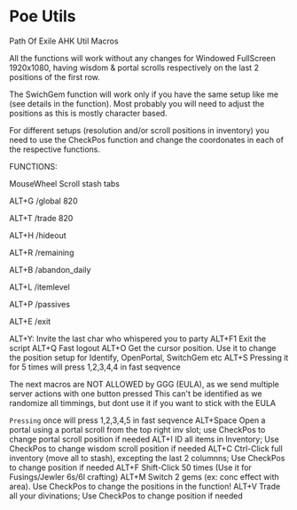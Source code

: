 # Poe Utils
Path Of Exile AHK Util Macros

All the functions will work without any changes for Windowed FullScreen 1920x1080, having wisdom & portal scrolls respectively on the last 2 positions of the first row. 

The SwichGem function will work only if you have the same setup like me (see details in the function). 
Most probably you will need to adjust the positions as this is mostly character based.

For different setups (resolution and/or scroll positions in inventory) you need to use the CheckPos function and change the coordonates in each of the respective functions.

FUNCTIONS:

MouseWheel Scroll stash tabs

ALT+G /global 820

ALT+T /trade 820 

ALT+H /hideout 

ALT+R /remaining

ALT+B /abandon_daily

ALT+L /itemlevel

ALT+P /passives

ALT+E /exit

ALT+Y: Invite the last char who whispered you to party
ALT+F1 Exit the script
ALT+Q  Fast logout
ALT+O  Get the cursor position. Use it to change the position setup for Identify, OpenPortal, SwitchGem etc
ALT+S  Pressing it for 5 times will press 1,2,3,4,4 in fast seqvence

The next macros are NOT ALLOWED by GGG (EULA), as we send multiple server actions with one button pressed
This can't be identified as we randomize all timmings, but dont use it if you want to stick with the EULA 

` Pressing ` once will press 1,2,3,4,5 in fast seqvence 
ALT+Space Open a portal using a portal scroll from the top right inv slot; use CheckPos to change portal scroll position if needed
ALT+I ID all items in Inventory; Use CheckPos to change wisdom scroll position if needed
ALT+C Ctrl-Click full inventory (move all to stash), excepting the last 2 columnns; Use CheckPos to change position if needed
ALT+F Shift-Click 50 times (Use it for Fusings/Jewler 6s/6l crafting)
ALT+M Switch 2 gems (ex: conc effect with area). Use CheckPos to change the positions in the function! 
ALT+V Trade all your divinations; Use CheckPos to change position if needed
